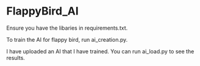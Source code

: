 # FlappyBird_AI
Ensure you have the libaries in requirements.txt. 

To train the AI for flappy bird, run ai_creation.py.

I have uploaded an AI that I have trained. You can run ai_load.py to see the results.

